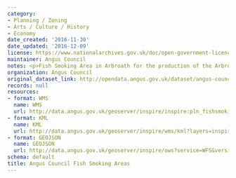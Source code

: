 ```yaml
---
category:
- Planning / Zoning
- Arts / Culture / History
- Economy
date_created: '2016-11-30'
date_updated: '2016-12-09'
license: https://www.nationalarchives.gov.uk/doc/open-government-licence/version/3/
maintainer: Angus Council
notes: <p>Fish Smoking Area in Arbroath for the production of the Arbroath Smokie</p>
organization: Angus Council
original_dataset_link: http://opendata.angus.gov.uk/dataset/angus-council-fish-smoking-areas
records: null
resources:
- format: WMS
  name: WMS
  url: http://data.angus.gov.uk/geoserver/inspire/inspire:pln_fishsmoking/wms?service=WMS&request=GetMap
- format: KML
  name: KML
  url: http://data.angus.gov.uk/geoserver/inspire/wms/kml?layers=inspire:pln_fishsmoking&mode=download
- format: GEOJSON
  name: GEOJSON
  url: http://data.angus.gov.uk/geoserver/inspire/ows?service=WFS&version=1.0.0&request=GetFeature&typeName=inspire:pln_fishsmoking&outputFormat=application%2Fjson&srsName=EPSG:3857
schema: default
title: Angus Council Fish Smoking Areas
---
```

